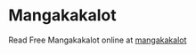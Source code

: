 # Mangakakalot
Read Free Mangakakalot online at 
[mangakakalot](https://freemanga.to/site/mangakakalot "Read Free Mangakakalot")
